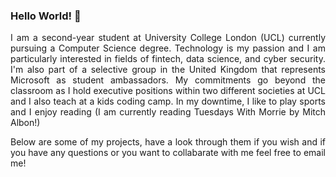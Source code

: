 ### Hello World! 👋

<p align="justify">I am a second-year student at University College London (UCL) currently pursuing a Computer Science degree. Technology is my passion and I am particularly interested in fields of fintech, data science, and cyber security. I'm also part of a selective group in the United Kingdom that represents Microsoft as student ambassadors. My commitments go beyond the classroom as I hold executive positions within two different societies at UCL and I also teach at a kids coding camp. In my downtime, I like to play sports and I enjoy reading (I am currently reading Tuesdays With Morrie by Mitch Albon!)</p>

<p align="justify">Below are some of my projects, have a look through them if you wish and if you have any questions or you want to collabarate with me feel free to email me!</p>

<!--
**Keyur25/Keyur25** is a ✨ _special_ ✨ repository because its `README.md` (this file) appears on your GitHub profile.

Here are some ideas to get you started:

- 🔭 I’m currently working on ...
- 🌱 I’m currently learning ...
- 👯 I’m looking to collaborate on ...
- 🤔 I’m looking for help with ...
- 💬 Ask me about ...
- 📫 How to reach me: ...
- 😄 Pronouns: ...
- ⚡ Fun fact: ...
-->

<!-- [![Top Languages](https://github-readme-stats.vercel.app/api/top-langs/?username=Keyur25)](https://github.com/anuraghazra/github-readme-stats)

[![Keyur's wakatime stats](https://github-readme-stats.vercel.app/api/wakatime?username=Keyur25)](https://github.com/anuraghazra/github-readme-stats)

[![Keyur's GitHub stats](https://github-readme-stats.vercel.app/api?username=Keyur25)](https://github.com/anuraghazra/github-readme-stats) -->
